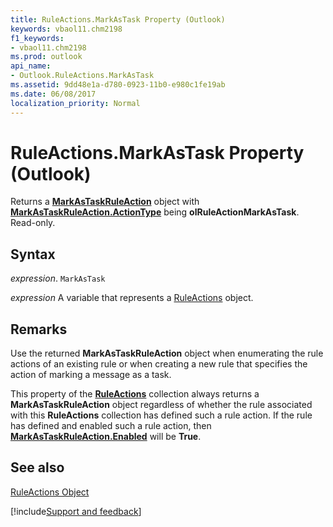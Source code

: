 ```yaml
---
title: RuleActions.MarkAsTask Property (Outlook)
keywords: vbaol11.chm2198
f1_keywords:
- vbaol11.chm2198
ms.prod: outlook
api_name:
- Outlook.RuleActions.MarkAsTask
ms.assetid: 9dd48e1a-d780-0923-11b0-e980c1fe19ab
ms.date: 06/08/2017
localization_priority: Normal
---
```



# RuleActions.MarkAsTask Property (Outlook)

Returns a  **[MarkAsTaskRuleAction](Outlook.MarkAsTaskRuleAction.md)** object with **[MarkAsTaskRuleAction.ActionType](Outlook.MarkAsTaskRuleAction.ActionType.md)** being **olRuleActionMarkAsTask**. Read-only.


## Syntax

_expression_. `MarkAsTask`

_expression_ A variable that represents a [RuleActions](./Outlook.RuleActions.md) object.


## Remarks

Use the returned  **MarkAsTaskRuleAction** object when enumerating the rule actions of an existing rule or when creating a new rule that specifies the action of marking a message as a task.

This property of the  **[RuleActions](Outlook.RuleActions.md)** collection always returns a **MarkAsTaskRuleAction** object regardless of whether the rule associated with this **RuleActions** collection has defined such a rule action. If the rule has defined and enabled such a rule action, then **[MarkAsTaskRuleAction.Enabled](Outlook.MarkAsTaskRuleAction.Enabled.md)** will be **True**.


## See also


[RuleActions Object](Outlook.RuleActions.md)

[!include[Support and feedback](~/includes/feedback-boilerplate.md)]